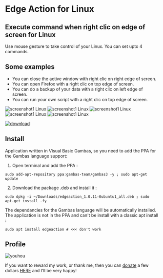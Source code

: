 # Edge Action for Linux

## Execute command when right clic on edge of screen for Linux

Use mouse gesture to take control of your Linux. You can set upto 4 commands. 

## Some examples

- You can close the active window with right clic on right edge of screen.
- You can open Firefox with a right clic on top edge of screen.
- You can do a backup of your data with a right clic on left edge of screen.
- You can run your own script with a right clic on top edge of screen.


![screenshot1 Linux](https://user-images.githubusercontent.com/24923693/77629873-7a662900-6f4a-11ea-92f4-e2f3aba0b428.png)
![screenshot1 Linux](https://user-images.githubusercontent.com/24923693/77629902-88b44500-6f4a-11ea-8152-a62c302d2ba2.png)
![screenshot1 Linux](https://user-images.githubusercontent.com/24923693/77629934-95389d80-6f4a-11ea-98a3-45362609f996.png)
![screenshot1 Linux](https://user-images.githubusercontent.com/24923693/77630089-cca74a00-6f4a-11ea-8d42-b6d662e70879.png)
![screenshot1 Linux](https://user-images.githubusercontent.com/24923693/77630117-d3ce5800-6f4a-11ea-854d-c9af85a279a8.png)


[![download][2]][1]

  [1]: https://github.com/Philippe734/EdgeAction/raw/master/Linux/1.0.11/edgeaction_1.0.11-0ubuntu1_all.deb
  [2]: https://cloud.githubusercontent.com/assets/24923693/21723900/7fdda69e-d432-11e6-8ab1-87dd79f36fe5.gif

## Install

Application written in Visual Basic Gambas, so you need to add the PPA for the Gambas language support:

1. Open terminal and add the PPA :
  ```
  sudo add-apt-repository ppa:gambas-team/gambas3 -y ; sudo apt-get update 
  ```
2. Download the package .deb and install it :
  ```
  sudo dpkg -i ~/Downloads/edgeaction_1.0.11-0ubuntu1_all.deb ; sudo apt-get install -fy
  ```
The dependancies for the Gambas language will be automatically installed.
The application is not in the PPA and can't be install with a classic apt install :
  ```
  sudo apt install edgeaction # <<< don't work
  ```
## Profile

![youhou](https://cloud.githubusercontent.com/assets/24923693/21691776/43084e80-d37a-11e6-9571-5c6c60c19964.gif)

If you want to reward my work, or thank me, then you can [donate](http://vpnlifeguard.blogspot.fr/p/faire-un-don.html) a few dollars [HERE](http://vpnlifeguard.blogspot.fr/p/faire-un-don.html) and I'll be very happy!
